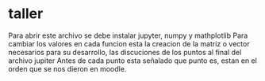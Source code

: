 # taller
Para abrir este archivo se debe instalar jupyter, numpy y mathplotlib
Para cambiar los valores en cada funcion esta la creacion de la matriz o vector necesarios para su desarrollo, las discuciones de los puntos al final del archivo jupiter
Antes de cada punto esta señalado que punto es, estan en el orden que se nos dieron en moodle.

